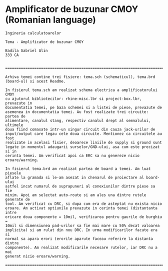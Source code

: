 # Amplificator de buzunar CMOY (Romanian language)



	Ingineria calculatoarelor

	Tema - Amplificator de buzunar CMOY

	Badila Gabriel Alin
	333 CA


	============================================================================

	Arhiva temei contine trei fisiere: tema.sch (schematicul), tema.brd 
	(board-ul) si acest Readme.

	In fisierul tema.sch am realizat schema electrica a amplificatorului CMOY 
	cu ajutorul bibliotecilor: rhine-misc.lbr si project-box.lbr, prevazute in 
	documentatia temei, pe baza schemei si a listei de piese, prevazute de 
	asemenea in documentatia temei. Au fost realizate trei circuite: partea de 
	alimentare, canalul stang, respectiv canalul drept al semnalului, ultimele 
	doua fiind comasate intr-un singur circuit din cauza jack-urilor de 
	input/output care legau cele doua circuite. Mentionez ca circuitele au fost 
	realizate in acelasi fisier, deoarece liniile de supply si ground sunt 
	legate in momentul adaugarii surselor/GND-ului, asa cum este precizat si in 
	cerinta temei. Am verificat apoi ca ERC sa nu genereze nicio eroare/warning.
	
	In fisierul tema.brd am realizat partea de board a temei. Am luat piesele 
	aflate la gramada si le-am asezat in chenarul de proiectare al board-ului 
	astfel incat numarul de suprapuneri al conexiunilor dintre piese sa fie 
	minim. Apoi am selectat auto-route si am ales una dintre rutele generate de 
	tool. Am verificat cu DRC, si dupa cum era de asteptat nu exista nicio 
	eroare. Am activat optiunile prevazute in cerinta temei (distantanta intre 
	oricare doua componente = 10mil, verificarea pentru gaurile de burghiu = 
	10mil si dimensiunea pad-urilor sa fie mai mare cu 50% decat valoarea 
	implicita) si am rulat din nou DRC. In urma modificarilor facute era si 
	normal sa apara erori (erorile aparute faceau referire la distanta dintre 
	componente). Am realizat modificarile necesare rutelor, iar DRC nu a mai 
	generat nicio eroare/warning.

	============================================================================
